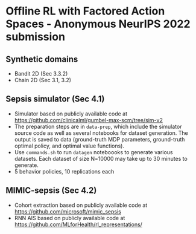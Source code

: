 # Offline RL with Factored Action Spaces - Anonymous NeurIPS 2022 submission

## Synthetic domains
- Bandit 2D (Sec 3.3.2)
- Chain 2D (Sec 3.1, 3.2)

## Sepsis simulator (Sec 4.1)
- Simulator based on publicly available code at https://github.com/clinicalml/gumbel-max-scm/tree/sim-v2
- The preparation steps are in `data-prep`, which include the simulator source code as well as several notebooks for dataset generation. The output is saved to data (ground-truth MDP parameters, ground-truth optimal policy, and optimal value functions). 
- Use `commands.sh` to run `datagen` noteboooks to generate various datasets. Each dataset of size N=10000 may take up to 30 minutes to generate. 
- 5 behavior policies, 10 replications each

## MIMIC-sepsis (Sec 4.2)
- Cohort extraction based on publicly available code at https://github.com/microsoft/mimic_sepsis
- RNN AIS based on publicly available code at https://github.com/MLforHealth/rl_representations/
